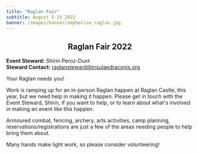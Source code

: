 ```yaml
---
title: "Raglan Fair"
subtitle: August 5-15 2022
banner: /images/banner/amphelise_raglan.jpg
---
```

<h2 style="text-align:center;">
Raglan Fair 2022</h2> 

<p><b>Event Steward:</b> Shirin Peroz-Duxt<br>
<b>Steward Contact:</b> <a href="mailto:raglansteward@insulaedraconis.org">raglansteward@insulaedraconis.org</a></p>

<p>Your Raglan needs you!</p>

<p>Work is ramping up for an in-person Raglan happen at Raglan Castle, this year, but we need help in making it happen. Please get in touch with the Event Steward, Shirin, if you want to help, or to learn about what's involved in making an event like this happen.</p>

<p>Armoured combat, fencing, archery, arts activities, camp planning, reservations/registrations are just a few of the areas needing people to help bring them about.</p>

<p>Many hands make light work, so please consider volunteering!</p>
